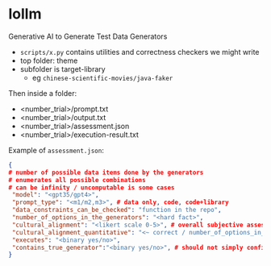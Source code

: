 # lollm
Generative AI to Generate Test Data Generators

* `scripts/x.py` contains utilities and correctness checkers we might write
* top folder: theme
* subfolder is target-library
  * eg `chinese-scientific-movies/java-faker`

Then inside a folder:
* <number_trial>/prompt.txt
* <number_trial>/output.txt
* <number_trial>/assessment.json
* <number_trial>/execution-result.txt

Example of `assessment.json`:
```json
{
# number of possible data items done by the generators
# enumerates all possible combinations
# can be infinity / uncomputable is some cases
 "model": "<gpt35/gpt4>",
 "prompt_type": "<m1/m2,m3>", # data only, code, code+library
 "data_constraints_can_be_checked": "function in the repo",
 "number_of_options_in_the_generators": "<hard fact>",
 "cultural_alignment": "<likert scale 0-5>", # overall subjective assessment with expertise
 "cultural_alignment_quantitative": "<~ correct / number_of_options_in_the_generators",
 "executes": "<binary yes/no>",
 "contains_true_generator":"<binary yes/no>", # should not simply configure the library https://gist.github.com/monperrus/744141e76501643c5970e1df0cfa00e4
}
```

